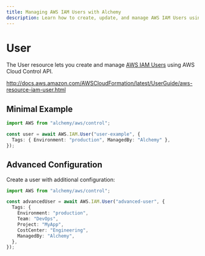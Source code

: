```yaml
---
title: Managing AWS IAM Users with Alchemy
description: Learn how to create, update, and manage AWS IAM Users using Alchemy Cloud Control.
---
```


# User

The User resource lets you create and manage [AWS IAM Users](https://docs.aws.amazon.com/iam/latest/userguide/) using AWS Cloud Control API.

http://docs.aws.amazon.com/AWSCloudFormation/latest/UserGuide/aws-resource-iam-user.html

## Minimal Example

```ts
import AWS from "alchemy/aws/control";

const user = await AWS.IAM.User("user-example", {
  Tags: { Environment: "production", ManagedBy: "Alchemy" },
});
```

## Advanced Configuration

Create a user with additional configuration:

```ts
import AWS from "alchemy/aws/control";

const advancedUser = await AWS.IAM.User("advanced-user", {
  Tags: {
    Environment: "production",
    Team: "DevOps",
    Project: "MyApp",
    CostCenter: "Engineering",
    ManagedBy: "Alchemy",
  },
});
```

